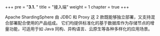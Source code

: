 +++
pre = "<b>3.1. </b>"
title = "接入端"
weight = 1
chapter = true
+++

Apache ShardingSphere 由 JDBC 和 Proxy 这 2 款既能够独立部署，又支持混合部署配合使用的产品组成。
它们均提供标准化的基于数据库作为存储节点的增量功能，可适用于如 Java 同构、异构语言、云原生等各种多样化的应用场景。
